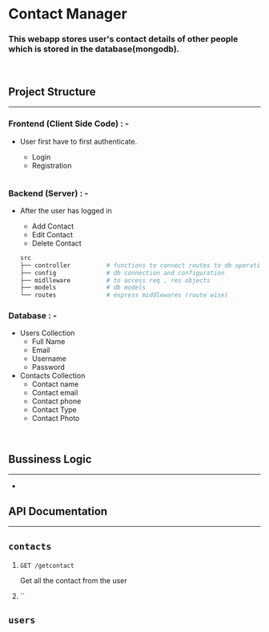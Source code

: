 # Contact Manager

### This webapp stores user's contact details of other people which is stored in the database(mongodb).

<br>

## Project Structure

---

### Frontend (Client Side Code) : -

- User first have to first authenticate.

  - Login
  - Registration

  ```sh

  ```

### Backend (Server) : -

- After the user has logged in

  - Add Contact
  - Edit Contact
  - Delete Contact

  ```sh
  src
  ├── controller          # functions to connect routes to db operations
  ├── config              # db connection and configuration
  ├── midlleware          # to access req , res objects
  ├── models              # db models
  └── routes              # express middlewares (route wise)
  ```

### Database : -

- Users Collection
  - Full Name
  - Email
  - Username
  - Password
- Contacts Collection
  - Contact name
  - Contact email
  - Contact phone
  - Contact Type
  - Contact Photo

<br>

## Bussiness Logic

---

-

## API Documentation

---

## `contacts`

1. `GET /getcontact`

   Get all the contact from the user

2. ``

## `users`
